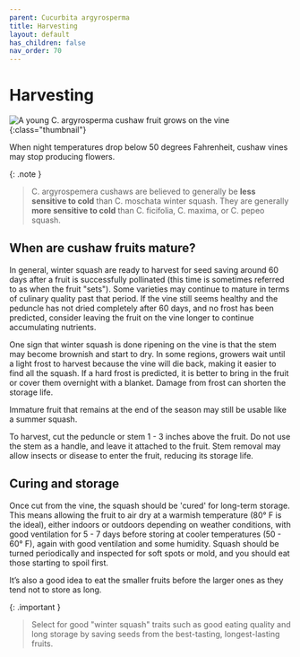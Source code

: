 ```yaml
---
parent: Cucurbita argyrosperma
title: Harvesting
layout: default
has_children: false
nav_order: 70
---
```


# Harvesting

![A young C. argyrosperma cushaw fruit grows on the vine](../../assets/images/growing/immature-argyrosperma-fruit-200w.jpg "Sprawling young cushaw vine"){:class="thumbnail"}

When night temperatures drop below 50 degrees Fahrenheit, cushaw vines may stop producing flowers.

{: .note }
> C. argyrospemera cushaws are believed to generally be **less sensitive to cold** than C. moschata winter squash. They are generally **more sensitive to cold** than C. ficifolia, C. maxima, or C. pepeo squash.

## When are cushaw fruits mature?

In general, winter squash are ready to harvest for seed saving around 60 days after a fruit is successfully pollinated (this time is sometimes referred to as when the fruit "sets"). Some varieties may continue to mature in terms of culinary quality past that period. If the vine still seems healthy and the peduncle has not dried completely after 60 days, and no frost has been predicted, consider leaving the fruit on the vine longer to continue accumulating nutrients.

One sign that winter squash is done ripening on the vine is that the stem may become brownish and start to dry. In some regions, growers wait until a light frost to harvest because the vine will die back, making it easier to find all the squash. If a hard frost is predicted, it is better to bring in the fruit or cover them overnight with a blanket. Damage from frost can shorten the storage life.

Immature fruit that remains at the end of the season may still be usable like a summer squash.

To harvest, cut the peduncle or stem 1 - 3 inches above the fruit. Do not use the stem as a handle, and leave it attached to the fruit. Stem removal may allow insects or disease to enter the fruit, reducing its storage life.

## Curing and storage

Once cut from the vine, the squash should be 'cured' for long-term storage. This means allowing the fruit to air dry at a warmish temperature (80° F is the ideal), either indoors or outdoors depending on weather conditions, with good ventilation for 5 - 7 days before storing at cooler temperatures (50 - 60° F), again with good ventilation and some humidity. Squash should be turned periodically and inspected for soft spots or mold, and you should eat those starting to spoil first.

It’s also a good idea to eat the smaller fruits before the larger ones as they tend not to store as long.

{: .important }
>Select for good "winter squash" traits such as good eating quality and long storage by saving seeds from the best-tasting, longest-lasting fruits.
